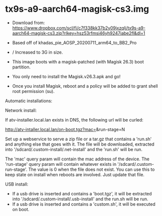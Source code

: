 # tx9s-a9-aarch64-magisk-cs3.img

* Download from: https://www.dropbox.com/scl/fi/c7f338kk37b2y09jxzqlj/tx9s-a9-aarch64-magisk-cs3.zip?rlkey=hsz53rfmsi46yh9247iabe2fl&dl=1

* Based off of khadas_pie_AOSP_20200711_arm64_to_BB2_Pro
* / Increased to 3G in size.
* This image boots with a magisk-patched (with Magisk 26.3) boot partition.
* You only need to install the Magisk.v26.3.apk and go!
* Once you install Magisk, reboot and a policy will be added to grant shell root permission (su).

Automatic installations:

Network install:

If atv-installer.local.lan exists in DNS, the following url will be curled:

http://atv-intaller.local.lan/on-boot.tgz?mac=<mac-addr>&run-stage=N

Set up a webservice to serve a zip file or a tar.gz that contains a 'run.sh'
and anything else that goes with it. The file will be downloaded, extracted into
'/sdcard/.custom-install/.net-install' and the 'run.sh' will be run.

The 'mac' query param will contain the mac address of the device. The 'run-stage'
query param will contain whatever exists in '/sdcard/.custom-run-stage'. The value
is 0 when the file does not exist. You can use this to keep state on install when
reboots are involved. Just update that file.

USB install:

* If a usb drive is inserted and contains a 'boot.tgz', it will be extracted into
  '/sdcard/.custom-install/.usb-install' and the run.sh will be run.
* If a usb drive is inserted and contains a 'custom.sh', it will be executed on boot.

